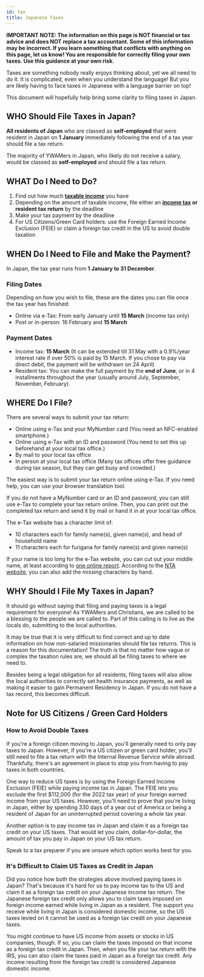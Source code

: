 ```yaml
---
id: tax
title: Japanese Taxes
---
```


**IMPORTANT NOTE: The information on this page is NOT financial or tax advice and does NOT replace a tax accountant. Some of this information may be incorrect. If you learn something that conflicts with anything on this page, let us know! You are responsible for correctly filing your own taxes. Use this guidance at your own risk.**

Taxes are something nobody really enjoys thinking about, yet we all need to do it. It is complicated, even when you understand the language! But you are likely having to face taxes in Japanese with a language barrier on top!

This document will hopefully help bring some clarity to filing taxes in Japan.

## WHO Should File Taxes in Japan?

**All residents of Japan** who are classed as **self-employed** that were resident in Japan on **1 January** immediately following the end of a tax year should file a tax return.

The majority of YWAMers in Japan, who likely do not receive a salary, would be classed as **self-employed** and should file a tax return.

## WHAT Do I Need to Do?

1. Find out how much **[taxable income](tax2.md)** you have
2. Depending on the amount of taxable income, file either an **[income tax](tax3.md) or resident tax return** by the deadline
3. Make your tax payment by the deadline
4. For US Citizens/Green Card holders: use the Foreign Earned Income Exclusion (FEIE) or claim a foreign tax credit in the US to avoid double taxation

## WHEN Do I Need to File and Make the Payment?

In Japan, the tax year runs from **1 January to 31 December**.

### Filing Dates

Depending on how you wish to file, these are the dates you can file once the tax year has finished:

- Online via e-Tax: From early January until **15 March** (income tax only)
- Post or in-person: 16 February and **15 March**

### Payment Dates

- Income tax: **15 March** (It can be extended till 31 May with a 0.9%/year interest rate if over 50% is paid by 15 March. If you chose to pay via direct debit, the payment will be withdrawn on 24 April)
- Resident tax: You can make the full payment by the **end of June**, or in 4 installments throughout the year (usually around July, September, November, February).

## WHERE Do I File?

There are several ways to submit your tax return:

- Online using e-Tax and your MyNumber card (You need an NFC-enabled smartphone.)
- Online using e-Tax with an ID and password (You need to set this up beforehand at your local tax office.)
- By mail to your local tax office
- In person at your local tax office (Many tax offices offer free guidance during tax season, but they can get busy and crowded.)

The easiest way is to submit your tax return online using e-Tax. If you need help, you can use your browser translation tool.

If you do not have a MyNumber card or an ID and password, you can still use e-Tax to complete your tax return online. Then, you can print out the completed tax return and send it by mail or hand it in at your local tax office.

The e-Tax website has a character limit of:

- 10 characters each for family name(s), given name(s), and head of household name
- 11 characters each for furigana for family name(s) and given name(s)

If your name is too long for the e-Tax website, you can cut out your middle name, at least according to [one online report](https://www.reddit.com/r/JapanFinance/comments/spgy3z/comment/hwfr1x9/). According to the [NTA website](https://www.keisan.nta.go.jp/r4yokuaru/cat1/cat13/cat131/cid094.html), you can also add the missing characters by hand.

## WHY Should I File My Taxes in Japan?

It should go without saying that filing and paying taxes is a legal requirement for everyone! As YWAMers and Christians, we are called to be a blessing to the people we are called to. Part of this calling is to live as the locals do, submitting to the local authorities.

It may be true that it is very difficult to find correct and up to date information on how non-salaried missionaries should file tax returns. This is a reason for this documentation! The truth is that no matter how vague or complex the taxation rules are, we should all be filing taxes to where we need to.

Besides being a legal obligation for all residents, filing taxes will also allow the local authorities to correctly set health insurance payments, as well as making it easier to gain Permanent Residency in Japan. If you do not have a tax record, this becomes difficult.

## Note for US Citizens / Green Card Holders

### How to Avoid Double Taxes

If you're a foreign citizen moving to Japan, you'll generally need to only pay taxes to Japan. However, if you're a US citizen or green card holder, you'll still need to file a tax return with the Internal Revenue Service while abroad. Thankfully, there's an agreement in place to stop you from having to pay taxes in both countries.

One way to reduce US taxes is by using the Foreign Earned Income Exclusion (FEIE) while paying income tax in Japan. The FEIE lets you exclude the first $112,000 (for the 2022 tax year) of your foreign earned income from your US taxes. However, you'll need to prove that you're living in Japan, either by spending 330 days of a year out of America or being a resident of Japan for an uninterrupted period covering a whole tax year.

Another option is to pay income tax in Japan and claim it as a foreign tax credit on your US taxes. That would let you claim, dollar-for-dollar, the amount of tax you pay in Japan on your US tax return.

Speak to a tax preparer if you are unsure which option works best for you.

### It's Difficult to Claim US Taxes as Credit in Japan

Did you notice how both the strategies above involved paying taxes in Japan? That's because it's hard for us to pay income tax to the US and claim it as a foreign tax credit on your Japanese income tax return. The Japanese foreign tax credit only allows you to claim taxes imposed on foreign income earned while living in Japan as a resident. The support you receive while living in Japan is considered domestic income, so the US taxes levied on it cannot be used as a foreign tax credit on your Japanese taxes.

You might continue to have US income from assets or stocks in US companies, though. If so, you can claim the taxes imposed on that income as a foreign tax credit in Japan. Then, when you file your tax return with the IRS, you can also claim the taxes paid in Japan as a foreign tax credit. Any income resulting from the foreign tax credit is considered Japanese domestic income.